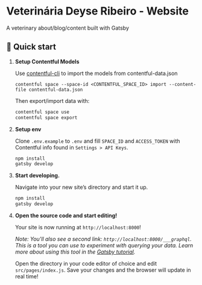 # Veterinária Deyse Ribeiro - Website
A veterinary about/blog/content built with Gatsby

## 🚀 Quick start

1.  **Setup Contentful Models**

    Use [contentful-cli](https://github.com/contentful/contentful-cli) to import the models from contentful-data.json

    ```
    contentful space --space-id <CONTENTFUL_SPACE_ID> import --content-file contentful-data.json
    ```

    Then export/import data with:

    ```sh
    contentful space use
    contentful space export
    ```

1.  **Setup env**

    Clone `.env.example` to `.env` and fill `SPACE_ID` and `ACCESS_TOKEN` with Contentful info found in `Settings > API Keys`.

    ```sh
    npm install
    gatsby develop
    ```

1.  **Start developing.**

    Navigate into your new site’s directory and start it up.

    ```sh
    npm install
    gatsby develop
    ```

1.  **Open the source code and start editing!**

    Your site is now running at `http://localhost:8000`!

    _Note: You'll also see a second link: _`http://localhost:8000/___graphql`_. This is a tool you can use to experiment with querying your data. Learn more about using this tool in the [Gatsby tutorial](https://www.gatsbyjs.org/tutorial/part-five/#introducing-graphiql)._

    Open the directory in your code editor of choice and edit `src/pages/index.js`. Save your changes and the browser will update in real time!